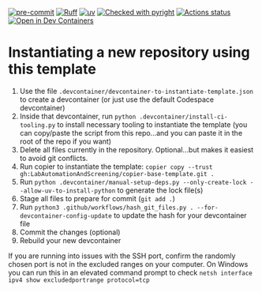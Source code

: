 [![pre-commit](https://img.shields.io/badge/pre--commit-enabled-brightgreen?logo=pre-commit&logoColor=white)](https://github.com/pre-commit/pre-commit)
[![Ruff](https://img.shields.io/endpoint?url=https://raw.githubusercontent.com/astral-sh/ruff/main/assets/badge/v2.json)](https://github.com/astral-sh/ruff)
[![uv](https://img.shields.io/endpoint?url=https://raw.githubusercontent.com/astral-sh/uv/main/assets/badge/v0.json)](https://github.com/astral-sh/uv)
[![Checked with pyright](https://microsoft.github.io/pyright/img/pyright_badge.svg)](https://microsoft.github.io/pyright/)
[![Actions status](https://github.com/LabAutomationAndScreening/copier-base-template/actions/workflows/ci.yaml/badge.svg?branch=main)](https://github.com/LabAutomationAndScreening/copier-base-template/actions)
[![Open in Dev Containers](https://img.shields.io/static/v1?label=Dev%20Containers&message=Open&color=blue)](https://vscode.dev/redirect?url=vscode://ms-vscode-remote.remote-containers/cloneInVolume?url=https://github.com/LabAutomationAndScreening/copier-base-template)

# Instantiating a new repository using this template
1. Use the file `.devcontainer/devcontainer-to-instantiate-template.json` to create a devcontainer (or just use the default Codespace devcontainer)
1. Inside that devcontainer, run `python .devcontainer/install-ci-tooling.py` to install necessary tooling to instantiate the template (you can copy/paste the script from this repo...and you can paste it in the root of the repo if you want)
1. Delete all files currently in the repository. Optional...but makes it easiest to avoid git conflicts.
1. Run copier to instantiate the template: `copier copy --trust gh:LabAutomationAndScreening/copier-base-template.git .`
1. Run `python .devcontainer/manual-setup-deps.py --only-create-lock --allow-uv-to-install-python` to generate the lock file(s)
1. Stage all files to prepare for commit (`git add .`)
1. Run `python3 .github/workflows/hash_git_files.py . --for-devcontainer-config-update` to update the hash for your devcontainer file
1. Commit the changes (optional)
1. Rebuild your new devcontainer

If you are running into issues with the SSH port, confirm the randomly chosen port is not in the excluded ranges on your computer. On Windows you can run this in an elevated command prompt to check `netsh interface ipv4 show excludedportrange protocol=tcp`
